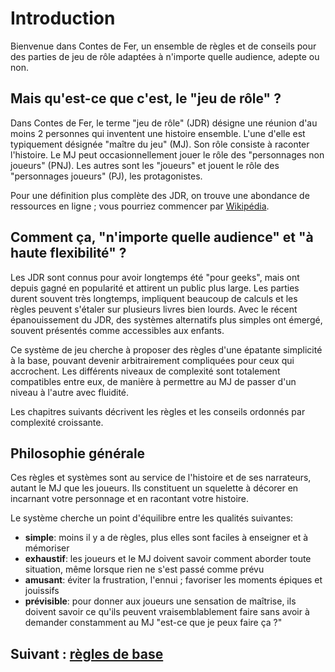 # Introduction

Bienvenue dans Contes de Fer, un ensemble de règles et de conseils pour des parties de jeu de rôle adaptées à n'importe quelle audience, adepte ou non.

## Mais qu'est-ce que c'est, le "jeu de rôle" ?

Dans Contes de Fer, le terme "jeu de rôle" (JDR) désigne une réunion d'au moins 2 personnes qui inventent une histoire ensemble.
L'une d'elle est typiquement désignée "maître du jeu" (MJ). Son rôle consiste à raconter l'histoire. Le MJ peut occasionnellement jouer le rôle des "personnages non joueurs" (PNJ).
Les autres sont les "joueurs" et jouent le rôle des "personnages joueurs" (PJ), les protagonistes.

Pour une définition plus complète des JDR, on trouve une abondance de ressources en ligne ; vous pourriez commencer par [Wikipédia](https://fr.wikipedia.org/wiki/Jeu_de_r%C3%B4le_sur_table).

## Comment ça, "n'importe quelle audience" et "à haute flexibilité" ?

Les JDR sont connus pour avoir longtemps été "pour geeks", mais ont depuis gagné en popularité et attirent un public plus large.
Les parties durent souvent très longtemps, impliquent beaucoup de calculs et les règles peuvent s'étaler sur plusieurs livres bien lourds.
Avec le récent épanouissement du JDR, des systèmes alternatifs plus simples ont émergé, souvent présentés comme accessibles aux enfants.

Ce système de jeu cherche à proposer des règles d'une épatante simplicité à la base, pouvant devenir arbitrairement compliquées pour ceux qui accrochent. Les différents niveaux de complexité sont totalement compatibles entre eux, de manière à permettre au MJ de passer d'un niveau à l'autre avec fluidité.

Les chapitres suivants décrivent les règles et les conseils ordonnés par complexité croissante.

## Philosophie générale

Ces règles et systèmes sont au service de l'histoire et de ses narrateurs, autant le MJ que les joueurs.
Ils constituent un squelette à décorer en incarnant votre personnage et en racontant votre histoire.

Le système cherche un point d'équilibre entre les qualités suivantes:
- **simple**: moins il y a de règles, plus elles sont faciles à enseigner et à mémoriser
- **exhaustif**: les joueurs et le MJ doivent savoir comment aborder toute situation, même lorsque rien ne s'est passé comme prévu
- **amusant**: éviter la frustration, l'ennui ; favoriser les moments épiques et jouissifs
-  **prévisible**: pour donner aux joueurs une sensation de maîtrise, ils doivent savoir ce qu'ils peuvent vraisemblablement faire sans avoir à demander constamment au MJ "est-ce que je peux faire ça ?" 

## Suivant : [règles de base](/chapters/02-core/french.md)
